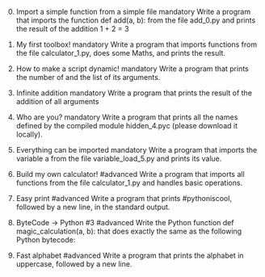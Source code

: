0. Import a simple function from a simple file
mandatory
Write a program that imports the function def add(a, b): from the file add_0.py and prints the result of the addition 1 + 2 = 3

1. My first toolbox!
mandatory
Write a program that imports functions from the file calculator_1.py, does some Maths, and prints the result.

2. How to make a script dynamic!
mandatory
Write a program that prints the number of and the list of its arguments.

3. Infinite addition
mandatory
Write a program that prints the result of the addition of all arguments

4. Who are you?
mandatory
Write a program that prints all the names defined by the compiled module hidden_4.pyc (please download it locally).

5. Everything can be imported
mandatory
Write a program that imports the variable a from the file variable_load_5.py and prints its value.

6. Build my own calculator!
#advanced
Write a program that imports all functions from the file calculator_1.py and handles basic operations.

7. Easy print
#advanced
Write a program that prints #pythoniscool, followed by a new line, in the standard output.

8. ByteCode -> Python #3
#advanced
Write the Python function def magic_calculation(a, b): that does exactly the same as the following Python bytecode:

9. Fast alphabet
#advanced
Write a program that prints the alphabet in uppercase, followed by a new line.
